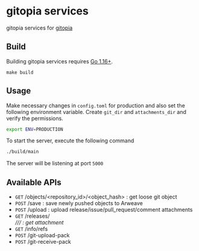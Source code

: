# gitopia services

gitopia services for [gitopia](https://gitopia.org/)

## Build

Building gitopia services requires [Go 1.16+](https://golang.org/dl/).

```
make build
```

## Usage

Make necessary changes in `config.toml` for production and also set the following environment variable. Create `git_dir` and `attachments_dir` and verify the permissions.

```sh
export ENV=PRODUCTION
```

To start the server, execute the following command

```sh
./build/main
```

The server will be listening at port `5000`

## Available APIs

- `GET` /objects/<repository_id>/<object_hash> : get loose git object
- `POST` /save : save newly pushed objects to Arweave
- `POST` /upload : upload release/issue/pull_request/comment attachments
- `GET` /releases/<address>/<repositoryName>/<tagName>/<fileName> : get attachment
- `GET` /info/refs
- `POST` /git-upload-pack
- `POST` /git-receive-pack

